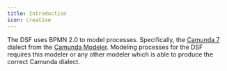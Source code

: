 ```yaml
---
title: Introduction
icon: creative
---
```


The DSF uses BPMN 2.0 to model processes. Specifically, the [Camunda 7](https://docs.camunda.org/manual/7.21/) dialect from the [Camunda Modeler](https://camunda.com/de/download/modeler/). Modeling processes for the DSF requires this modeler or any other modeler which is able to produce the correct Camunda dialect.